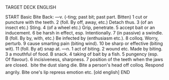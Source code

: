 TARGET DECK
ENGLISH

START
Basic
Bite
Back: —v. (-ting; past bit; past part. Bitten) 1 cut or puncture with the teeth. 2 (foll. By off, away, etc.) Detach thus. 3 (of an insect etc.) Sting. 4 (of a wheel etc.) Grip, penetrate. 5 accept bait or an inducement. 6 be harsh in effect, esp. Intentionally. 7 (in passive) a swindle. B (foll. By by, with, etc.) Be infected by (enthusiasm etc.). 8 colloq. Worry, perturb. 9 cause smarting pain (biting wind). 10 be sharp or effective (biting wit). 11 (foll. By at) snap at. —n. 1 act of biting. 2 wound etc. Made by biting. 3 a mouthful of food. B snack. 4 taking of bait by a fish. 5 pungency (esp. Of flavour). 6 incisiveness, sharpness. 7 position of the teeth when the jaws are closed.  bite the dust slang die. Bite a person's head off colloq. Respond angrily. Bite one's lip repress emotion etc. [old english]
END
